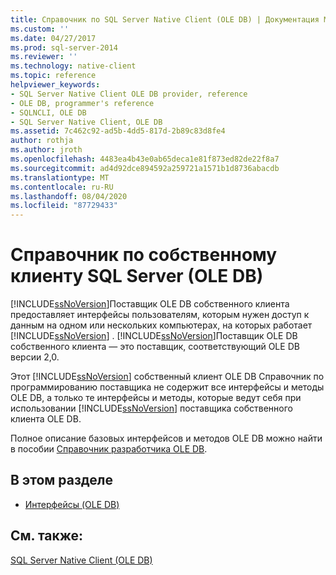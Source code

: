 ```yaml
---
title: Справочник по SQL Server Native Client (OLE DB) | Документация Майкрософт
ms.custom: ''
ms.date: 04/27/2017
ms.prod: sql-server-2014
ms.reviewer: ''
ms.technology: native-client
ms.topic: reference
helpviewer_keywords:
- SQL Server Native Client OLE DB provider, reference
- OLE DB, programmer's reference
- SQLNCLI, OLE DB
- SQL Server Native Client, OLE DB
ms.assetid: 7c462c92-ad5b-4dd5-817d-2b89c83d8fe4
author: rothja
ms.author: jroth
ms.openlocfilehash: 4483ea4b43e0ab65deca1e81f873ed82de22f8a7
ms.sourcegitcommit: ad4d92dce894592a259721a1571b1d8736abacdb
ms.translationtype: MT
ms.contentlocale: ru-RU
ms.lasthandoff: 08/04/2020
ms.locfileid: "87729433"
---
```

# <a name="sql-server-native-client-ole-db-reference"></a>Справочник по собственному клиенту SQL Server (OLE DB)
  [!INCLUDE[ssNoVersion](../../includes/ssnoversion-md.md)]Поставщик OLE DB собственного клиента предоставляет интерфейсы пользователям, которым нужен доступ к данным на одном или нескольких компьютерах, на которых работает [!INCLUDE[ssNoVersion](../../includes/ssnoversion-md.md)] . [!INCLUDE[ssNoVersion](../../includes/ssnoversion-md.md)]Поставщик OLE DB собственного клиента — это поставщик, соответствующий OLE DB версии 2,0.  
  
 Этот [!INCLUDE[ssNoVersion](../../includes/ssnoversion-md.md)] собственный клиент OLE DB Справочник по программированию поставщика не содержит все интерфейсы и методы OLE DB, а только те интерфейсы и методы, которые ведут себя при использовании [!INCLUDE[ssNoVersion](../../includes/ssnoversion-md.md)] поставщика собственного клиента OLE DB.  
  
 Полное описание базовых интерфейсов и методов OLE DB можно найти в пособии [Справочник разработчика OLE DB](https://go.microsoft.com/fwlink/?LinkId=45232).  
  
## <a name="in-this-section"></a>В этом разделе  
  
-   [Интерфейсы (OLE DB)](../../database-engine/dev-guide/interfaces-ole-db.md)  
  
## <a name="see-also"></a>См. также:  
 [SQL Server Native Client (OLE DB)](../native-client/ole-db/sql-server-native-client-ole-db.md)  
  
  

